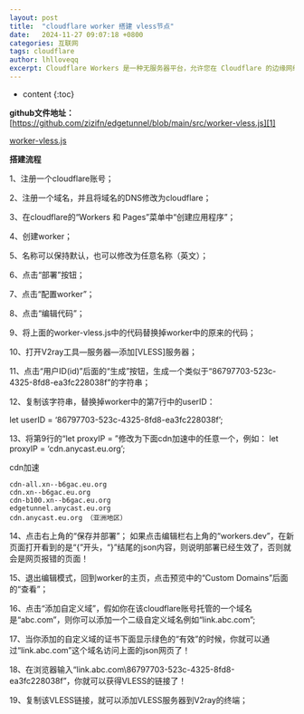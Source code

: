 ```yaml
---
layout: post
title:  "cloudflare worker 搭建 vless节点"
date:   2024-11-27 09:07:18 +0800
categories: 互联网
tags: cloudflare
author: lhlloveqq
excerpt: Cloudflare Workers 是一种无服务器平台，允许您在 Cloudflare 的边缘网络上运行 JavaScript 代码。通过使用 Cloudflare Workers，您可以轻松地将 VLESS 配置信息转换为订阅内容，并将其用于 Clash 或 Singbox 等工具。
---
```


* content
{:toc}


**github文件地址：**[https://github.com/zizifn/edgetunnel/blob/main/src/worker-vless.js][1]

[worker-vless.js][2]

**搭建流程**

1、注册一个cloudflare账号；

2、注册一个域名，并且将域名的DNS修改为cloudflare；

3、在cloudflare的“Workers 和 Pages”菜单中“创建应用程序”；

4、创建worker；

5、名称可以保持默认，也可以修改为任意名称（英文）；

6、点击“部署”按钮；

7、点击“配置worker”；

8、点击“编辑代码”；

9、将上面的worker-vless.js中的代码替换掉worker中的原来的代码；

10、打开V2ray工具—服务器—添加[VLESS]服务器；

11、点击“用户ID(id)”后面的“生成”按钮，生成一个类似于“86797703-523c-4325-8fd8-ea3fc228038f”的字符串；

12、复制该字符串，替换掉worker中的第7行中的userID：

let userID = ‘86797703-523c-4325-8fd8-ea3fc228038f’;

13、将第9行的“let proxyIP = ”修改为下面cdn加速中的任意一个，例如：
let proxyIP = ‘cdn.anycast.eu.org’;

cdn加速

```
cdn-all.xn--b6gac.eu.org
cdn.xn--b6gac.eu.org
cdn-b100.xn--b6gac.eu.org
edgetunnel.anycast.eu.org
cdn.anycast.eu.org （亚洲地区）
```

14、点击右上角的“保存并部署”；
如果点击编辑栏右上角的“workers.dev”，在新页面打开看到的是“{”开头，“}”结尾的json内容，则说明部署已经生效了，否则就会是网页报错的页面！

15、退出编辑模式，回到worker的主页，点击预览中的“Custom Domains”后面的“查看”；

16、点击“添加自定义域”，假如你在该cloudflare账号托管的一个域名是“abc.com”，则你可以添加一个二级自定义域名例如“link.abc.com”;

17、当你添加的自定义域的证书下面显示绿色的“有效”的时候，你就可以通过“link.abc.com”这个域名访问上面的json网页了！

18、在浏览器输入“link.abc.com\86797703-523c-4325-8fd8-ea3fc228038f”，你就可以获得VLESS的链接了！

19、复制该VLESS链接，就可以添加VLESS服务器到V2ray的终端；

  [1]: https://github.com/zizifn/edgetunnel/blob/main/src/worker-vless.js
  
  [2]: https://r2.wait.loan/uploads/attach/worker-vless.js